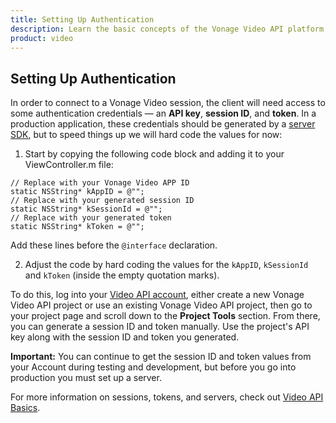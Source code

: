 ```yaml
---
title: Setting Up Authentication
description: Learn the basic concepts of the Vonage Video API platform, including how users can communicate through video, voice, and messaging. Explore a basic Vonage Video API flow.
product: video
--- 
```


## Setting Up Authentication

In order to connect to a Vonage Video session, the client will need access to some authentication credentials — an **API key**, **session ID**, and **token**. In a production application, these credentials should be generated by a [server SDK](/video/server-sdks/overview), but to speed things up we will hard code the values for now:

1. Start by copying the following code block and adding it to your ViewController.m file:

```objc
// Replace with your Vonage Video APP ID
static NSString* kAppID = @"";
// Replace with your generated session ID
static NSString* kSessionId = @"";
// Replace with your generated token
static NSString* kToken = @"";
```

Add these lines before the `@interface` declaration.

2. Adjust the code by hard coding the values for the `kAppID`, `kSessionId` and `kToken` (inside the empty quotation marks).

To do this, log into your [Video API account](https://www.tokbox.com/account/user/signup), either create a new Vonage Video API project or use an existing Vonage Video API project, then go to your project page and scroll down to the **Project Tools** section. From there, you can generate a session ID and token manually. Use the project's API key along with the session ID and token you generated.

**Important:** You can continue to get the session ID and token values from your Account during testing and development, but before you go into production you must set up a server.

For more information on sessions, tokens, and servers, check out [Video API Basics](/video/overview).
